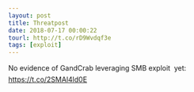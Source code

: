 ```yaml
---
layout: post
title: Threatpost
date: 2018-07-17 00:00:22
tourl: http://t.co/rD9Wvdqf3e
tags: [exploit]
---
```

No evidence of GandCrab leveraging SMB exploit  yet: https://t.co/2SMAl4ld0E